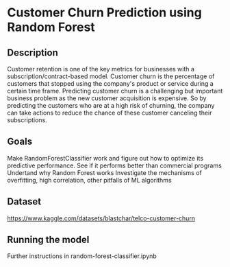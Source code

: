 # Customer Churn Prediction using Random Forest

## Description
Customer retention is one of the key metrics for businesses with a subscription/contract-based model. Customer churn is the percentage of customers that stopped using the company's product or service during a certain time frame. Predicting customer churn is a challenging but important business problem as the new customer acquisition is expensive. So by predicting the customers who are at a high risk of churning, the company can take actions to reduce the chance of these customer canceling their subscriptions.

## Goals
Make RandomForestClassifier work and figure out how to optimize its predictive performance.
See if it performs better than commercial programs
Undertand why Random Forest works
Investigate the mechanisms of overfitting, high correlation, other pitfalls of ML algorithms

## Dataset
https://www.kaggle.com/datasets/blastchar/telco-customer-churn

## Running the model
Further instructions in random-forest-classifier.ipynb
